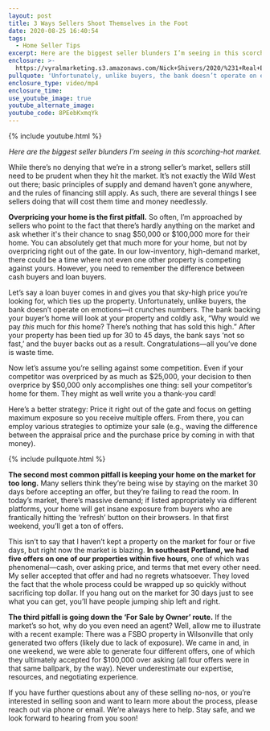 ```yaml
---
layout: post
title: 3 Ways Sellers Shoot Themselves in the Foot
date: 2020-08-25 16:40:54
tags:
  - Home Seller Tips
excerpt: Here are the biggest seller blunders I’m seeing in this scorching-hot market.
enclosure: >-
  https://vyralmarketing.s3.amazonaws.com/Nick+Shivers/2020/%231+Real+Estate+Team+in+the+Portland+Metro+_+SW+Washington+Things+That+Can+Cost+Sellers+Money.mp4
pullquote: 'Unfortunately, unlike buyers, the bank doesn’t operate on emotions.'
enclosure_type: video/mp4
enclosure_time:
use_youtube_image: true
youtube_alternate_image:
youtube_code: 8PEebKxmqYk
---
```


{% include youtube.html %}

<p style="text-align: center;"><em>Here are the biggest seller blunders I’m seeing in this scorching-hot market.</em></p>

While there’s no denying that we’re in a strong seller’s market, sellers still need to be prudent when they hit the market. It’s not exactly the Wild West out there; basic principles of supply and demand haven’t gone anywhere, and the rules of financing still apply. As such, there are several things I see sellers doing that will cost them time and money needlessly.&nbsp;

**Overpricing your home is the first pitfall.** So often, I’m approached by sellers who point to the fact that there’s hardly anything on the market and ask whether it's their chance to snag $50,000 or $100,000 more for their home. You can absolutely get that much more for your home, but not by overpricing right out of the gate. In our low-inventory, high-demand market, there could be a time where not even one other property is competing against yours. However, you need to remember the difference between cash buyers and loan buyers.&nbsp;

Let’s say a loan buyer comes in and gives you that sky-high price you’re looking for, which ties up the property. Unfortunately, unlike buyers, the bank doesn’t operate on emotions—it crunches numbers. The bank backing your buyer’s home will look at your property and coldly ask, “Why would we pay *this* much for *this* home? There’s nothing that has sold this high.” After your property has been tied up for 30 to 45 days, the bank says ‘not so fast,’ and the buyer backs out as a result. Congratulations—all you’ve done is waste time.&nbsp;

Now let’s assume you’re selling against some competition. Even if your competitor was overpriced by as much as $25,000, your decision to then overprice by $50,000 only accomplishes one thing: sell your competitor’s home for them. They might as well write you a thank-you card\!&nbsp;

Here’s a better strategy: Price it right out of the gate and focus on getting maximum exposure so you receive multiple offers. From there, you can employ various strategies to optimize your sale (e.g., waving the difference between the appraisal price and the purchase price by coming in with that money).

{% include pullquote.html %}

**The second most common pitfall is keeping your home on the market for too long.** Many sellers think they’re being wise by staying on the market 30 days before accepting an offer, but they’re failing to read the room. In today’s market, there’s massive demand; if listed appropriately via different platforms, your home will get insane exposure from buyers who are frantically hitting the ‘refresh’ button on their browsers. In that first weekend, you’ll get a ton of offers.&nbsp;

This isn’t to say that I haven’t kept a property on the market for four or five days, but right now the market is blazing. **In southeast Portland, we had five offers on one of our properties within five hours**, one of which was phenomenal—cash, over asking price, and terms that met every other need. My seller accepted that offer and had no regrets whatsoever. They loved the fact that the whole process could be wrapped up so quickly without sacrificing top dollar. If you hang out on the market for 30 days just to see what you can get, you’ll have people jumping ship left and right.&nbsp;

**The third pitfall is going down the ‘For Sale by Owner’ route.** If the market’s so hot, why do you even need an agent? Well, allow me to illustrate with a recent example: There was a FSBO property in Wilsonville that only generated two offers (likely due to lack of exposure). We came in and, in one weekend, we were able to generate four different offers, one of which they ultimately accepted for $100,000 over asking (all four offers were in that same ballpark, by the way). Never underestimate our expertise, resources, and negotiating experience.&nbsp;

If you have further questions about any of these selling no-nos, or you’re interested in selling soon and want to learn more about the process, please reach out via phone or email. We’re always here to help. Stay safe, and we look forward to hearing from you soon\!